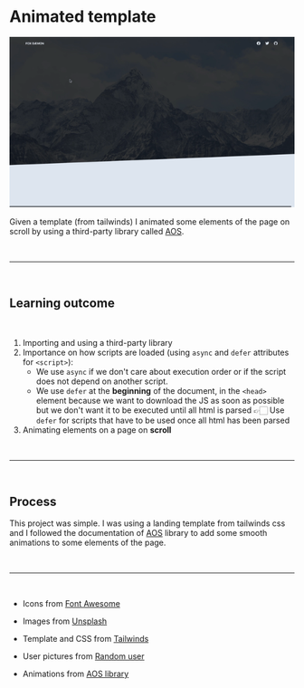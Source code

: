 # Animated template

![cover2](cover2.gif)

Given a template (from tailwinds) I animated some elements of the page on scroll by using a third-party library called [AOS](https://michalsnik.github.io/aos/). 

<br>

---

<br>

## Learning outcome

<br>

1. Importing and using a third-party library
2. Importance on how scripts are loaded (using `async` and `defer` attributes for `<script>`):
   -  We use `async` if we don't care about execution order or if the script does not depend on another script. 
   - We use `defer` at the **beginning** of the document, in the `<head>` element because we want to download the JS as soon as possible but we don't want it to be executed until all html is parsed  👉🏻 Use `defer` for scripts that have to be used once all html has been parsed
3. Animating elements on a page on **scroll**

<br>

---

<br>

## Process

This project was simple. I was using a landing template from tailwinds css and I followed the documentation of [AOS](https://michalsnik.github.io/aos/) library to add some smooth animations to some elements of the page.

<br>

---

<br>

- Icons from [Font Awesome](https://fontawesome.com/)

- Images from [Unsplash](https://unsplash.com/) 

- Template and CSS from [Tailwinds](https://tailwindcss.com/)
- User pictures from [Random user](https://randomuser.me/)
- Animations from [AOS library](https://michalsnik.github.io/aos/)

